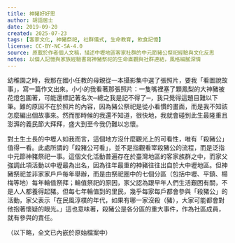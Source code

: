 ```yaml
---
title: 神豬好好思
author: 胡語居士
date: 2019-09-20
created: 2025-07-23
tags: [客家文化, 神豬祭祀, 社群儀式, 生命教育, 飲食記憶]
license: CC-BY-NC-SA-4.0
source: 原載於作者個人文稿，描述中壢地區客家社群的中元節豬公祭祀經驗與文化反思
notes: 以個人記憶與家族經驗書寫神豬祭祀的生命直觀與社群連結，風格細膩深情
---
```


幼稚園之時，我那在國小任教的母親從一本攝影集中選了張照片，要我「看圖說故事」，寫一篇作文出來。小小的我看著那張照片：一隻嘴裡塞了顆鳳梨的大神豬被花燈包圍著，可能還標記著名次─總之我是記不得了─，我只覺得這題目難以下筆。難的原因不在於照片的內容，因為豬公祭祀是從小看慣的畫面，而是我不知該怎麼編出個故事來。然而那時候的我還不知道，很快地，我就會碰到此生最隆重且澎湃的義民節大拜拜，盛大到至今我仍難以忘懷。

對土生土長的中壢人如我而言，這個地方沒什麼觀光上的可看性，唯有「殺豬公」值得一看。此處所謂的「殺豬公可看」，並不是指觀看宰殺豬公的流程，而是泛指中元節神豬祭祀一事。這個文化活動普遍存在於臺灣地區的客家族群之中，而家父強調此項活動以中壢最為出名，因為往年最重的神豬往往出自於大中壢地區。但神豬祭祀並非家家戶戶每年舉辦，而是由祭祀圈中的七個分區（包括中壢、平鎮、楊梅等地）每年輪值祭拜；輪值祭祀的原因，家父認為跟早年人們生活艱困有關，不是人人都養得起豬。但每七年輪值到的里民，幾乎每家每戶都會參與「殺豬公」的活動，家父表示「在民風淳樸的年代，如果有哪一家沒殺（豬），大家可能都會對他抱著懷疑的眼光。」這也意味著，殺豬公是各分區的重大事件，作為社區成員，就有參與的責任。

（以下略，全文已內嵌於原始檔案中）
